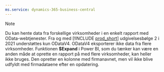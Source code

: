 ```yaml
---
ms.service: dynamics-365-business-central
---
```

> [!NOTE]
> Du kan hente data fra forskellige virksomheder i en enkelt rapport med OData-webtjenester. Fra og med [!INCLUDE [prod_short](prod_short.md)] udgivelsesbølge 2 i 2021 understøttes kun ODataV4. ODataV4 eksporterer ikke data fra flere virksomheder. Funktionen **$Expand** i Power BI, som du tænker kan være en anden måde at oprette en rapport på med flere virksomheder, kan heller ikke bruges. Den opretter en kolonne med firmanavnet, men vil ikke blive udfyldt med firmadataene efter en opdatering.